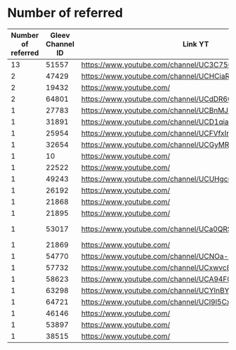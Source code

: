 # Number of referred

| Number of referred | Gleev Channel ID | Link YT | Status | Subscribers YT |
| --- | --- | --- | --- | --- |
| 13 | 51557 | https://www.youtube.com/channel/UC3C7500zgxQCCO4G-iKDI_A | Silver | 30500 |
| 2 | 47429 | https://www.youtube.com/channel/UCHCiaRsqvtMriZlVxYMP5ig | Diamond | 1430000 |
| 2 | 19432 | https://www.youtube.com/ | 0 |  |
| 2 | 64801 | https://www.youtube.com/channel/UCdDR60I140ON_2r_UNk7SwQ | Bronze | 1530 |
| 1 | 27783 | https://www.youtube.com/channel/UCBnMJqWibBtzElsKQ9sGkIg | Silver | 3430 |
| 1 | 31891 | https://www.youtube.com/channel/UCD1qia93TFgOirZcEo8sv5g | Rejected | 11 |
| 1 | 25954 | https://www.youtube.com/channel/UCFVfxIntmF_fSFLQhygGcGA | Silver | 5190 |
| 1 | 32654 | https://www.youtube.com/channel/UCGyMR-CBLrjArUU3frVa4AA | Bronze | 444 |
| 1 | 10 | https://www.youtube.com/ | 0 |  |
| 1 | 22522 | https://www.youtube.com/ | 0 |  |
| 1 | 49243 | https://www.youtube.com/channel/UCUHgcuvYUwttB7hD0qjCf_A | Gold | 30400 |
| 1 | 26192 | https://www.youtube.com/ | 0 |  |
| 1 | 21868 | https://www.youtube.com/ | 0 |  |
| 1 | 21895 | https://www.youtube.com/ | 0 |  |
| 1 | 53017 | https://www.youtube.com/channel/UCa0QRS45dER3WS9Fk5KJy3w | Opted Out | 848 |
| 1 | 21869 | https://www.youtube.com/ | 0 |  |
| 1 | 54770 | https://www.youtube.com/channel/UCNOa-cO16ghIbnFnReO5zEQ | Diamond | 430000 |
| 1 | 57732 | https://www.youtube.com/channel/UCxwvc86Gi0Cm8oXFIXSGbKQ | Bronze | 151 |
| 1 | 58623 | https://www.youtube.com/channel/UCA94F0OZIT0ZZFMdy5u301w | Bronze | 146 |
| 1 | 63298 | https://www.youtube.com/channel/UCYInBYS9pkPS9hAdPmNeCdw | Bronze | 114 |
| 1 | 64721 | https://www.youtube.com/channel/UCl9l5Cx2_hIBiU4-mdxncdQ | Gold | 63900 |
| 1 | 46146 | https://www.youtube.com/ | 0 |  |
| 1 | 53897 | https://www.youtube.com/ | 0 |  |
| 1 | 38515 | https://www.youtube.com/ | 0 |  |